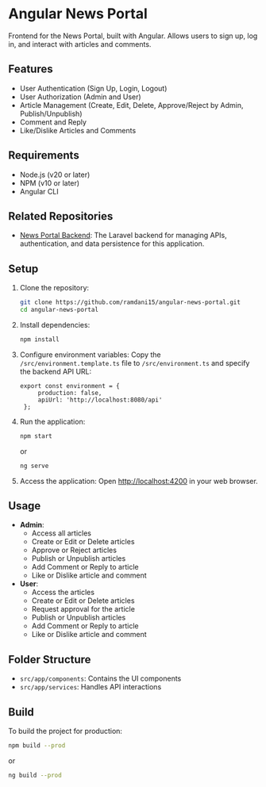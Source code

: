 
# Angular News Portal

Frontend for the News Portal, built with Angular. Allows users to sign up, log in, and interact with articles and comments.

## Features
- User Authentication (Sign Up, Login, Logout)
- User Authorization (Admin and User)
- Article Management (Create, Edit, Delete, Approve/Reject by Admin, Publish/Unpublish)
- Comment and Reply
- Like/Dislike Articles and Comments

## Requirements
- Node.js (v20 or later)
- NPM (v10 or later)
- Angular CLI

## Related Repositories
- [News Portal Backend](https://github.com/ramdani15/laravel-rest-news-portal): The Laravel backend for managing APIs, authentication, and data persistence for this application.

## Setup

1. Clone the repository:
   ```bash
   git clone https://github.com/ramdani15/angular-news-portal.git
   cd angular-news-portal
   ```

2. Install dependencies:
   ```bash
   npm install
   ```

3. Configure environment variables:
   Copy the `/src/environment.template.ts` file to `/src/environment.ts` and specify the backend API URL:
   ```plaintext 
   export const environment = {
        production: false,
        apiUrl: 'http://localhost:8080/api'
    };
   ```

4. Run the application:
   ```bash
   npm start
   ```
   or
   ```bash
   ng serve
   ```

5. Access the application:
   Open [http://localhost:4200](http://localhost:4200) in your web browser.

## Usage
- **Admin**:
   - Access all articles
   - Create or Edit or Delete articles
   - Approve or Reject articles
   - Publish or Unpublish articles
   - Add Comment or Reply to article
   - Like or Dislike article and comment
- **User**:
   - Access the articles
   - Create or Edit or Delete articles
   - Request approval for the article
   - Publish or Unpublish articles
   - Add Comment or Reply to article
   - Like or Dislike article and comment

## Folder Structure
- `src/app/components`: Contains the UI components
- `src/app/services`: Handles API interactions

## Build
To build the project for production:
```bash
npm build --prod
```
or
```bash
ng build --prod
```
